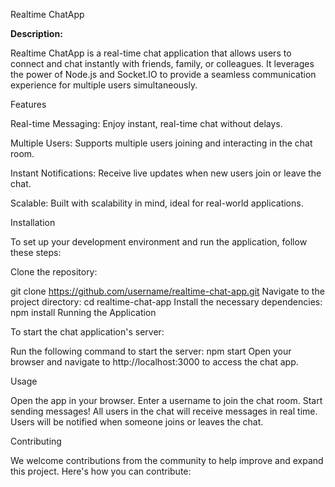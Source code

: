 Realtime ChatApp

**Description:**

Realtime ChatApp is a real-time chat application that allows users to connect and chat instantly with friends, family, or colleagues. It leverages the power of Node.js and Socket.IO to provide a seamless communication experience for multiple users simultaneously.

Features

Real-time Messaging: Enjoy instant, real-time chat without delays.

Multiple Users: Supports multiple users joining and interacting in the chat room.

Instant Notifications: Receive live updates when new users join or leave the chat.

Scalable: Built with scalability in mind, ideal for real-world applications.

Installation

To set up your development environment and run the application, follow these steps:

Clone the repository:

git clone https://github.com/username/realtime-chat-app.git
Navigate to the project directory:
cd realtime-chat-app
Install the necessary dependencies:
npm install
Running the Application

To start the chat application's server:

Run the following command to start the server:
npm start
Open your browser and navigate to http://localhost:3000 to access the chat app.

Usage

Open the app in your browser.
Enter a username to join the chat room.
Start sending messages! All users in the chat will receive messages in real time.
Users will be notified when someone joins or leaves the chat.

Contributing

We welcome contributions from the community to help improve and expand this project. Here's how you can contribute:
